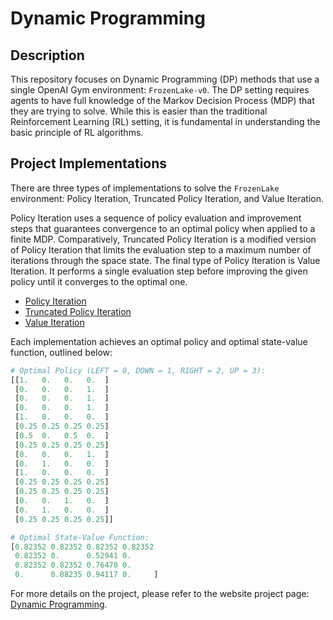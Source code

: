 # Dynamic Programming

## Description

This repository focuses on Dynamic Programming (DP) methods that use a single OpenAI Gym environment: `FrozenLake-v0`. The DP setting requires agents to have full knowledge of the Markov Decision Process (MDP) that they are trying to solve. While this is easier than the traditional Reinforcement Learning (RL) setting, it is fundamental in understanding the basic principle of RL algorithms.

## Project Implementations

There are three types of implementations to solve the `FrozenLake` environment: Policy Iteration, Truncated Policy Iteration, and Value Iteration.

Policy Iteration uses a sequence of policy evaluation and improvement steps that guarantees convergence to an optimal policy when applied to a finite MDP. Comparatively, Truncated Policy Iteration is a modified version of Policy Iteration that limits the evaluation step to a maximum number of iterations through the space state. The final type of Policy Iteration is Value Iteration. It performs a single evaluation step before improving the given policy until it converges to the optimal one.

- [Policy Iteration](https://github.com/Achronus/Portfolio/tree/master/rl/dynamic_programming/policy_iteration)
- [Truncated Policy Iteration](https://github.com/Achronus/Portfolio/tree/master/rl/dynamic_programming/truncated_policy_iteration)
- [Value Iteration](https://github.com/Achronus/Portfolio/tree/master/rl/dynamic_programming/value_iteration)

Each implementation achieves an optimal policy and optimal state-value function, outlined below:

```Python
# Optimal Policy (LEFT = 0, DOWN = 1, RIGHT = 2, UP = 3):
[[1.   0.   0.   0.  ] 
 [0.   0.   0.   1.  ]  
 [0.   0.   0.   1.  ]  
 [0.   0.   0.   1.  ]  
 [1.   0.   0.   0.  ]  
 [0.25 0.25 0.25 0.25]  
 [0.5  0.   0.5  0.  ]  
 [0.25 0.25 0.25 0.25]  
 [0.   0.   0.   1.  ]  
 [0.   1.   0.   0.  ]  
 [1.   0.   0.   0.  ]  
 [0.25 0.25 0.25 0.25]  
 [0.25 0.25 0.25 0.25]  
 [0.   0.   1.   0.  ]  
 [0.   1.   0.   0.  ]  
 [0.25 0.25 0.25 0.25]] 
```

```Python
# Optimal State-Value Function:
[0.82352 0.82352 0.82352 0.82352 
 0.82352 0.      0.52941 0.         
 0.82352 0.82352 0.76470 0.
 0.      0.88235 0.94117 0.     ]
```

For more details on the project, please refer to the website project page: [Dynamic Programming](https://acius.co.uk/projects/dynamic-programming/).
